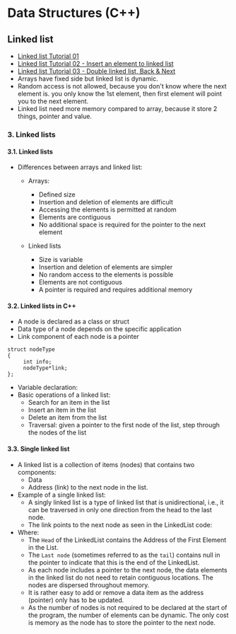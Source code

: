 # Data Structures (C++)

## Linked list
 * [Linked list Tutorial 01](https://www.youtube.com/watch?v=HKfj0l7ndbc)
 * [Linked list Tutorial 02 - Insert an element to linked list](https://www.youtube.com/watch?v=RNMIDj62o_o)
 * [Linked list Tutorial 03 - Double linked list, Back & Next](https://www.youtube.com/watch?v=-StYr9wILqo)
 * Arrays have fixed side but linked list is dynamic.
 * Random access is not allowed, because you don't know where the next element is. you only know the 1st element, then first element will point you to the next element.
 * Linked list need more memory compared to array, because it store 2 things, pointer and value.
### 3. Linked lists
#### 3.1. Linked lists
   * Differences between arrays and linked list:
     * Arrays:
       * Defined size
       * Insertion and deletion of elements are difficult 
       * Accessing the elements is permitted at random 
       * Elements are contiguous
       * No additional space is required for the pointer to the next element
       
     * Linked lists
       * Size is variable
       * Insertion and deletion of elements are simpler
       * No random access to the elements is possible
       * Elements are not contiguous
       * A pointer is required and requires additional memory 
	   
#### 3.2. Linked lists in C++
   * A node is declared as a class or struct
   * Data type of a node depends on the specific application
   * Link component of each node is a pointer
   ```struct
   struct nodeType
   {
		int info;
		nodeType*link;
   };
   ```
   * Variable declaration:
   * Basic operations of a linked list:
     * Search for an item in the list
	 * Insert an item in the list
	 * Delete an item from the list
	 * Traversal: given a pointer to the first node of the list, step through the nodes of the list
#### 3.3. Single linked list
   * A linked list is a collection of items (nodes) that contains two components:
     * Data
	 * Address (link) to the next node in the list. 
   * Example of a single linked list:
     * A singly linked list is a type of linked list that is unidirectional, i.e., it can be traversed in only one direction from the head to the last node.
	 * The link  points to the next node as seen in the LinkedList code:
   * Where:
     * The `Head` of the LinkedList contains the Address of the First Element in the List.
	 * The `Last node` (sometimes referred to as the `tail`) contains null in the pointer to indicate that this is the end of the LinkedList.
	 * As each node includes a pointer to the next node, the data elements in the linked list do not need to retain contiguous locations.  The nodes are dispersed throughout memory.
	 * It is rather easy to add or remove a data item as the address (pointer) only has to be updated.
	 *  As the number of nodes is not required to be declared at the start of the program, the number of elements can be dynamic.  The only cost is memory as the node has to store the pointer to the next node.
